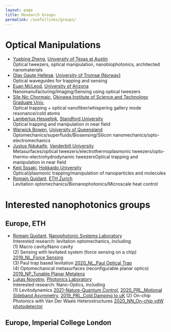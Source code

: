 ```yaml
---
layout: page
title: Research Groups
permalink: /usefullinks/groups/
---
```


<h1>Optical Manipulations</h1>
<ul>
	<li>
		<a href = "https://scholar.google.com/citations?user=l-1dFBAAAAAJ&hl=en">Yuebing Zheng</a>, 
		<a href = "https://zheng.engr.utexas.edu/">University of Texas at Austin</a><br>
		Optical tweezers, optical manipulation, nanobiophotonics, architected nanomaterials
	</li>
	<li>
		<a href = "https://scholar.google.no/citations?user=SNh_yEUAAAAJ&hl=en">Olav Gaute Hellesø</a>, 
		<a href = "https://en.uit.no/ansatte/person?p_document_id=41065">University of Tromsø (Norway)</a><br>
		Optical waveguides for trapping and sensing
	</li>
	<li>
		<a href = "https://scholar.google.com/citations?hl=en&user=Wcv7-7IAAAAJ&view_op=list_works&sortby=pubdate">Euan McLeod</a>, 
		<a href = "https://wp.optics.arizona.edu/emcleod/">University of Arizona</a><br>
		Nanomanufacturing/Imaging/Sensing using optical tweezers
	</li>
	<li>
		<a href = "https://scholar.google.com/citations?user=YZVtPrwAAAAJ&hl=en">Síle Nic Chormaic</a>, 
		<a href = "https://groups.oist.jp/light">Okinawa Institute of Science and Technology Graduate Univ.</a><br>
		Optical trapping + optical nanofiber/whispering gallery mode resonance/cold atoms
	</li>
	<li>
		<a href = "">Lambertus Hesselink</a>, 
		<a href = "https://hesselink-lab.stanford.edu/">Standford University</a><br>
		Optical trapping and manipulation in near field
	</li>
	<li>
		<a href = "https://scholar.google.com/citations?hl=en&user=ieH7nn8AAAAJ&view_op=list_works&sortby=pubdate">Warwick Bowen</a>, 
		<a href = "https://qo.lab.uq.edu.au/">University of Queensland</a><br>
		Optomechanics/superfluids/Biosensing/Silicon nanomechanics/opto-electromechanics
	</li>
	<li>
		<a href = "https://scholar.google.com/citations?hl=en&user=pFnDu_8AAAAJ&view_op=list_works&sortby=pubdate">Justus Ndukaife</a>, 
		<a href = "https://my.vanderbilt.edu/ndukaifelab/">Vanderbilt University</a><br>
		Metasurfaces/optical tweezers/electrothermoplasmonic tweezers/opto-thermo-electrohydrodynamic tweezersOptical trapping and manipulation in near field
	</li>
	<li>
		<a href = "https://scholar.google.com/citations?user=FfAwfSoAAAAJ&hl=ja">Keiji Sssaki</a>, 
		<a href = "http://optsys.es.hokudai.ac.jp/info/members.html">Hokkaido University</a><br>
		Optical/plasmonic trapping/manipulation of nanoparticles and molecules
	</li>
	<li>
		<a href = "https://scholar.google.com/citations?user=K3jqM0MAAAAJ&hl">Romain Quidant</a>, 
		<a href = "https://light.ethz.ch/">ETH Zurich</a><br>
		Levitation optomechanics/Bionanophotonics/Microscale heat control
	</li>
</ul>


<h1>Interested nanophotonics groups</h1>
<h2>Europe, ETH</h2>
<ul>
	<li>
		<a href = "https://scholar.google.com/citations?user=K3jqM0MAAAAJ&hl">Romain Quidant</a>, 
		<a href = "https://light.ethz.ch/">Nanophotonic Systems Laboratory</a><br>
		Interested research: levitation optomechanics, including<br>
		(1) Macro cavity/Nano cavity<br> 
		(2) Sensing with levitated system (force sensing on a chip) 
		<a href="/usefullinks/references/2019_NL_Romain_Force_Sensing.pdf">2019_NL_Force Sensing</a><br>
		(3) Paul trap based levitation
		<a href="/usefullinks/references/2020_NL_Romain_Paul_Optical_Trap.pdf">2020_NL_Paul Optical Trap</a><br>
		(4) Optomechanical metasurfaces (reconfigurable planar optics)
		<a href="/usefullinks/references/2019_NP_Romain_tunable_planar_metalens.pdf">2019_NP_Tunable Planar Metalens</a><br>
	</li>
	<li>
		<a href = "https://scholar.google.com/citations?user=1BM0s70AAAAJ&hl=en">Lukas Novotny</a>, 
		<a href = "https://www.photonics.ethz.ch/en/home">Photonics Laboratory</a><br>
		Interested research: Nano-Optics, including<br>
		(1) Levitodynamics
		<a href="/usefullinks/references/2021_Nature_Lukas_Quantum control of a nanoparticle optically levitated.pdf">2021-Nature-Quantum Control</a>, 
		<a href="/usefullinks/references/2020_PRL_Lukas_Motional Sideband Asymmetry of a Nanoparticle Optically Levitated in Free Space.pdf">2020_PRL_Motional Sideband Asymmetry</a>, 
		<a href="/usefullinks/references/2019_PRL_Lukas_Cold Damping of an Optically Levitated Nanoparticle to Microkelvin Temperatures.pdf">2019_PRL_Cold Damping to uK</a>
		(2) On-chip Photonics with Van Der Waals Heterostructures
		<a href="/usefullinks/references/2020_NN_Lukas_waveguide-integrated van der Waals heterostructure photodetector.pdf">2020_NN_On-chip vdW photodetector</a>
	</li>
</ul>
<h2>Europe, Imperial College London</h2>

